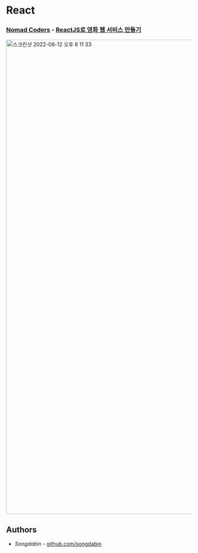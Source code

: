# React

### [Nomad Coders](https://nomadcoders.co/) - [ReactJS로 영화 웹 서비스 만들기](https://nomadcoders.co/react-for-beginners)

[<img width="1286" alt="스크린샷 2022-08-12 오후 6 11 33" src="https://user-images.githubusercontent.com/82192898/184323412-dfda3c28-06ca-4b55-9d8e-976adbfe4516.png">](https://nomadcoders.co/react-for-beginners)

## Authors

  - *Songdabin* -
    [github.com/songdabin](https://github.com/songdabin)
